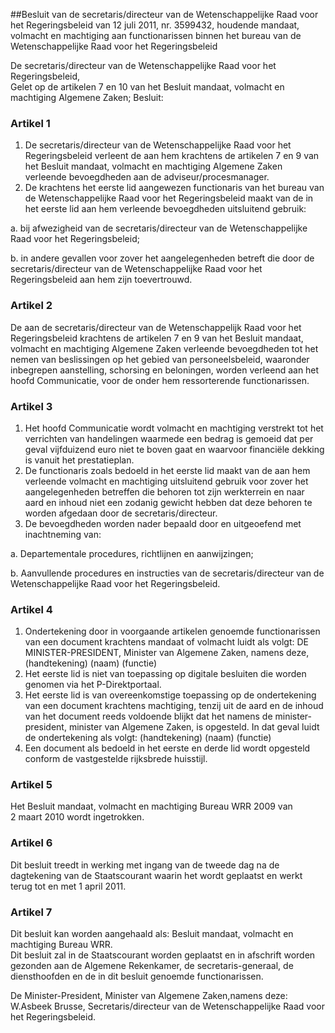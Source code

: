 <meta http-equiv='Content-Type' content='text/html; charset=utf-8' />

##Besluit van de secretaris/directeur van de Wetenschappelijke Raad voor het Regeringsbeleid van 12 juli 2011, nr. 3599432, houdende mandaat, volmacht en machtiging aan functionarissen binnen het bureau van de Wetenschappelijke Raad voor het Regeringsbeleid

De secretaris/directeur van de Wetenschappelijke Raad voor het Regeringsbeleid,  
Gelet op de artikelen 7 en 10 van het Besluit mandaat, volmacht en machtiging Algemene Zaken;
Besluit:    

### Artikel  1  

1.  De secretaris/directeur van de Wetenschappelijke Raad voor het Regeringsbeleid verleent de aan hem krachtens de artikelen 7 en 9 van het Besluit mandaat, volmacht en machtiging Algemene Zaken verleende bevoegdheden aan de adviseur/procesmanager.   
2.  De krachtens het eerste lid aangewezen functionaris van het bureau van de Wetenschappelijke Raad voor het Regeringsbeleid maakt van de in het eerste lid aan hem verleende bevoegdheden uitsluitend gebruik: 

a. bij afwezigheid van de secretaris/directeur van de Wetenschappelijke Raad voor het Regeringsbeleid;  

b. in andere gevallen voor zover het aangelegenheden betreft die door de secretaris/directeur van de Wetenschappelijke Raad voor het Regeringsbeleid aan hem zijn toevertrouwd.     

### Artikel  2  

De aan de secretaris/directeur van de Wetenschappelijk Raad voor het Regeringsbeleid krachtens de artikelen 7 en 9 van het Besluit mandaat, volmacht en machtiging Algemene Zaken verleende bevoegdheden tot het nemen van beslissingen op het gebied van personeelsbeleid, waaronder inbegrepen aanstelling, schorsing en beloningen, worden verleend aan het hoofd Communicatie, voor de onder hem ressorterende functionarissen.  

### Artikel  3  

1.  Het hoofd Communicatie wordt volmacht en machtiging verstrekt tot het verrichten van handelingen waarmede een bedrag is gemoeid dat per geval vijfduizend euro niet te boven gaat en waarvoor financiële dekking is vanuit het prestatieplan.   
2.  De functionaris zoals bedoeld in het eerste lid maakt van de aan hem verleende volmacht en machtiging uitsluitend gebruik voor zover het aangelegenheden betreffen die behoren tot zijn werkterrein en naar aard en inhoud niet een zodanig gewicht hebben dat deze behoren te worden afgedaan door de secretaris/directeur.   
3.  De bevoegdheden worden nader bepaald door en uitgeoefend met inachtneming van: 

a. Departementale procedures, richtlijnen en aanwijzingen;  

b. Aanvullende procedures en instructies van de secretaris/directeur van de Wetenschappelijke Raad voor het Regeringsbeleid.     

### Artikel  4  

1.  Ondertekening door in voorgaande artikelen genoemde functionarissen van een document krachtens mandaat of volmacht luidt als volgt: DE MINISTER-PRESIDENT, Minister van Algemene Zaken, namens deze, (handtekening) (naam) (functie)   
2.  Het eerste lid is niet van toepassing op digitale besluiten die worden genomen via het P-Direktportaal.   
3.  Het eerste lid is van overeenkomstige toepassing op de ondertekening van een document krachtens machtiging, tenzij uit de aard en de inhoud van het document reeds voldoende blijkt dat het namens de minister-president, minister van Algemene Zaken, is opgesteld. In dat geval luidt de ondertekening als volgt: (handtekening) (naam) (functie)   
4.  Een document als bedoeld in het eerste en derde lid wordt opgesteld conform de vastgestelde rijksbrede huisstijl.   

### Artikel  5  

Het Besluit mandaat, volmacht en machtiging Bureau WRR 2009 van 2 maart 2010 wordt ingetrokken.  

### Artikel  6  

Dit besluit treedt in werking met ingang van de tweede dag na de dagtekening van de Staatscourant waarin het wordt geplaatst en werkt terug tot en met 1 april 2011.  

### Artikel  7  

Dit besluit kan worden aangehaald als: Besluit mandaat, volmacht en machtiging Bureau WRR.  
Dit besluit zal in de Staatscourant worden geplaatst en in afschrift worden gezonden aan de Algemene Rekenkamer, de secretaris-generaal, de diensthoofden en de in dit besluit genoemde functionarissen.  

De Minister-President, 
Minister van Algemene Zaken,namens deze:
W.Asbeek Brusse,
Secretaris/directeur van de Wetenschappelijke Raad voor het Regeringsbeleid.   
